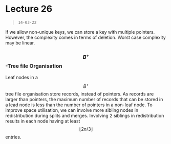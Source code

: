 # Lecture 26

> `14-03-22`

If we allow non-unique keys, we can store a key with multiple pointers. However, the complexity comes in terms of deletion. Worst case complexity may be linear.

### $$B^+$$-Tree file Organisation

Leaf nodes in a $$B^+$$ tree file organisation store records, instead of pointers. As records are larger than pointers, the maximum number of records that can be stored in a lead node is less than the number of pointers in a non-leaf node. To improve space utilisation, we can involve more sibling nodes in redistribution during splits and merges. Involving 2 siblings in redistribution results in each node having at least $$\lfloor 2n/3 \rfloor$$ entries.